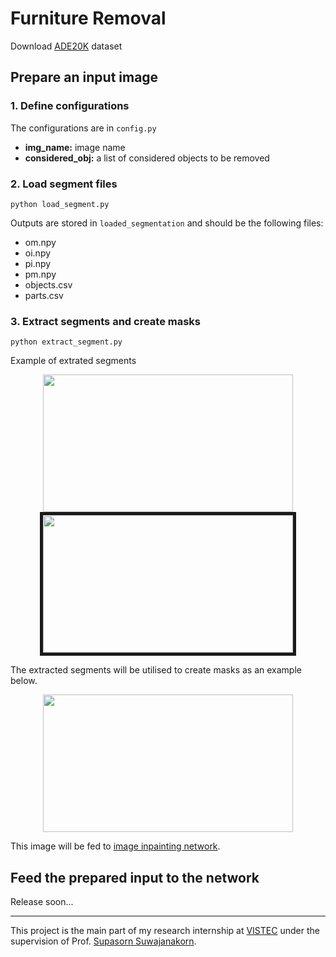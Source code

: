 # Furniture Removal

Download [ADE20K](https://groups.csail.mit.edu/vision/datasets/ADE20K/) dataset 

## Prepare an input image
### 1. Define configurations

The configurations are in `config.py`
* **img_name:** image name
* **considered_obj:** a list of considered objects to be removed

### 2. Load segment files

```
python load_segment.py
```

Outputs are stored in `loaded_segmentation` and should be the following files:
* om.npy
* oi.npy
* pi.npy
* pm.npy
* objects.csv
* parts.csv

### 3. Extract segments and create masks

```
python extract_segment.py
```

Example of extrated segments
<p align="center">
  <kbd>
    <img src="https://github.com/Skydddoogg/furniture-removal/blob/master/extracted_segments/ADE_train_000002418.0.png" height="220" width="400">
  </kbd>
  <kbd>
  <img src="https://github.com/Skydddoogg/furniture-removal/blob/master/extracted_segments/ADE_train_0000024112.0.png" height="220" width="400" border="5px">
  </kbd>
</p>

The extracted segments will be utilised to create masks as an example below.

<p align="center">
  <img src="https://github.com/Skydddoogg/furniture-removal/blob/master/network_input/ADE_train_00000241.png" height="220" width="400">
</p>

This image will be fed to [image inpainting network](https://arxiv.org/abs/1804.07723).

## Feed the prepared input to the network

Release soon...

---

This project is the main part of my research internship at [VISTEC](https://www.vistec.ac.th/home/) under the supervision of Prof. [Supasorn Suwajanakorn](https://www.supasorn.com/).
